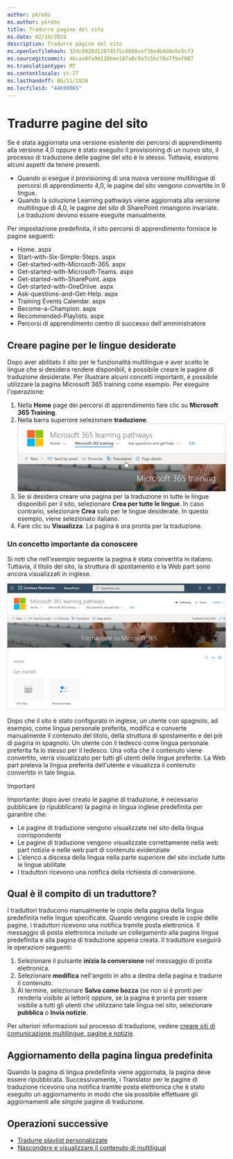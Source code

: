 ```yaml
---
author: pkrebs
ms.author: pkrebs
title: Tradurre pagine del sito
ms.date: 02/10/2019
description: Tradurre pagine del sito
ms.openlocfilehash: 32dc0928d12074575c8608cef38e4b4d0e5e5cf3
ms.sourcegitcommit: 46caa9fa9d129bee107a8c9a7c5bc70a7f9af087
ms.translationtype: MT
ms.contentlocale: it-IT
ms.lasthandoff: 06/11/2020
ms.locfileid: "44699065"
---
```

# <a name="translate-site-pages"></a>Tradurre pagine del sito
Se è stata aggiornata una versione esistente dei percorsi di apprendimento alla versione 4,0 oppure è stato eseguito il provisioning di un nuovo sito, il processo di traduzione delle pagine del sito è lo stesso. Tuttavia, esistono alcuni aspetti da tenere presenti. 
- Quando si esegue il provisioning di una nuova versione multilingue di percorsi di apprendimento 4,0, le pagine del sito vengono convertite in 9 lingue. 
- Quando la soluzione Learning pathways viene aggiornata alla versione multilingue di 4,0, le pagine del sito di SharePoint rimangono invariate. Le traduzioni devono essere eseguite manualmente. 

Per impostazione predefinita, il sito percorsi di apprendimento fornisce le pagine seguenti:

- Home. aspx
- Start-with-Six-Simple-Steps. aspx
- Get-started-with-Microsoft-365. aspx
- Get-started-with-Microsoft-Teams. aspx
- Get-started-with-SharePoint. aspx
- Get-started-with-OneDriive. aspx
- Ask-questions-and-Get-Help. aspx
- Training Events Calendar. aspx
- Become-a-Champion. aspx
- Recommended-Playlists. aspx
- Percorsi di apprendimento centro di successo dell'amministratore

## <a name="create-pages-for-the-languages-you-want"></a>Creare pagine per le lingue desiderate
Dopo aver abilitato il sito per le funzionalità multilingue e aver scelto le lingue che si desidera rendere disponibili, è possibile creare le pagine di traduzione desiderate. Per illustrare alcuni concetti importanti, è possibile utilizzare la pagina Microsoft 365 training come esempio. Per eseguire l'operazione:

1.  Nella **Home** page dei percorsi di apprendimento fare clic su **Microsoft 365 Training**.  
2.  Nella barra superiore selezionare **traduzione**.
![custom_update_ml_transbutton.png](media/custom_update_ml_transbutton.png)
3. Se si desidera creare una pagina per la traduzione in tutte le lingue disponibili per il sito, selezionare **Crea per tutte le lingue**. In caso contrario, selezionare **Crea** solo per le lingue desiderate. In questo esempio, viene selezionato italiano.
4.  Fare clic su **Visualizza**. La pagina è ora pronta per la traduzione. 

### <a name="an-important-concept-to-know"></a>Un concetto importante da conoscere
Si noti che nell'esempio seguente la pagina è stata convertita in italiano. Tuttavia, il titolo del sito, la struttura di spostamento e la Web part sono ancora visualizzati in inglese. 

![custom_update_ml_transpgconcept.png](media/custom_update_ml_transpgconcept.png)

 Dopo che il sito è stato configurato in inglese, un utente con spagnolo, ad esempio, come lingua personale preferita, modifica e converte manualmente il contenuto del titolo, della struttura di spostamento e del piè di pagina in spagnolo. Un utente con il tedesco come lingua personale preferita fa lo stesso per il tedesco. Una volta che il contenuto viene convertito, verrà visualizzato per tutti gli utenti delle lingue preferite. La Web part preleva la lingua preferita dell'utente e visualizza il contenuto convertito in tale lingua. 

> [!IMPORTANT]
> Importante: dopo aver creato le pagine di traduzione, è necessario pubblicare (o ripubblicare) la pagina in lingua inglese predefinita per garantire che:
- Le pagine di traduzione vengono visualizzate nel sito della lingua corrispondente
- Le pagine di traduzione vengono visualizzate correttamente nella web part notizie e nelle web part di contenuto evidenziate
- L'elenco a discesa della lingua nella parte superiore del sito include tutte le lingue abilitate
- I traduttori ricevono una notifica della richiesta di conversione.

## <a name="what-does-a-translator-do"></a>Qual è il compito di un traduttore?
I traduttori traducono manualmente le copie della pagina della lingua predefinita nelle lingue specificate. Quando vengono create le copie delle pagine, i traduttori ricevono una notifica tramite posta elettronica. Il messaggio di posta elettronica include un collegamento alla pagina lingua predefinita e alla pagina di traduzione appena creata. Il traduttore eseguirà le operazioni seguenti:
1. Selezionare il pulsante **inizia la conversione** nel messaggio di posta elettronica.
2. Selezionare **modifica** nell'angolo in alto a destra della pagina e tradurre il contenuto.
3. Al termine, selezionare **Salva come bozza** (se non si è pronti per renderla visibile ai lettori) oppure, se la pagina è pronta per essere visibile a tutti gli utenti che utilizzano tale lingua nel sito, selezionare **pubblica** o **Invia notizie**.

Per ulteriori informazioni sul processo di traduzione, vedere [creare siti di comunicazione multilingue, pagine e notizie](https://support.office.com/en-us/article/2bb7d610-5453-41c6-a0e8-6f40b3ed750c). 

## <a name="updating-the-default-language-page"></a>Aggiornamento della pagina lingua predefinita
Quando la pagina di lingua predefinita viene aggiornata, la pagina deve essere ripubblicata. Successivamente, i Translator per le pagine di traduzione ricevono una notifica tramite posta elettronica che è stato eseguito un aggiornamento in modo che sia possibile effettuare gli aggiornamenti alle singole pagine di traduzione.

## <a name="next-steps"></a>Operazioni successive
- [Tradurre playlist personalizzate](custom_translate_pl_ml.md)
- [Nascondere e visualizzare il contenuto di multiligual](custom_translate_pl_ml.md)
